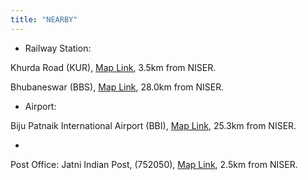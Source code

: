 ```yaml
---
title: "NEARBY"
---
```

*   Railway Station:

Khurda Road (KUR), [Map Link](https://goo.gl/maps/wZifAjArcuALYUDt8), 3.5km from NISER.

Bhubaneswar (BBS), [Map Link](https://goo.gl/maps/6FeTyBL2M1EKxEwr5), 28.0km from NISER.



*   Airport:

 Biju Patnaik International Airport (BBI), [Map Link](https://goo.gl/maps/uTJWiDH3YzB4pLhf7), 25.3km from NISER.



*
Post Office:
Jatni Indian Post, (752050), [Map Link](https://goo.gl/maps/PmjCz2yainhyedFk8), 2.5km from NISER.